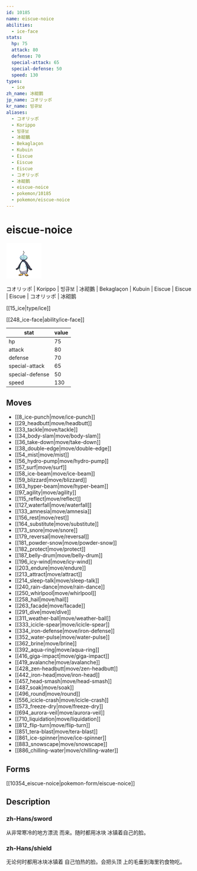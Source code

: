 ```yaml
---
id: 10185
name: eiscue-noice
abilities:
  - ice-face
stats:
  hp: 75
  attack: 80
  defense: 70
  special-attack: 65
  special-defense: 50
  speed: 130
types:
  - ice
zh_name: 冰砌鹅
jp_name: コオリッポ
kr_name: 빙큐보
aliases:
  - コオリッポ
  - Korippo
  - 빙큐보
  - 冰砌鵝
  - Bekaglaçon
  - Kubuin
  - Eiscue
  - Eiscue
  - Eiscue
  - コオリッポ
  - 冰砌鹅
  - eiscue-noice
  - pokemon/10185
  - pokemon/eiscue-noice
---
```

# eiscue-noice

![](https://raw.githubusercontent.com/PokeAPI/sprites/master/sprites/pokemon/10185.png)

コオリッポ | Korippo | 빙큐보 | 冰砌鵝 | Bekaglaçon | Kubuin | Eiscue | Eiscue | Eiscue | コオリッポ | 冰砌鹅

[[15_ice|type/ice]]

[[248_ice-face|ability/ice-face]]

|stat|value|
|---|---|
|hp|75|
|attack|80|
|defense|70|
|special-attack|65|
|special-defense|50|
|speed|130|


## Moves

- [[8_ice-punch|move/ice-punch]]
- [[29_headbutt|move/headbutt]]
- [[33_tackle|move/tackle]]
- [[34_body-slam|move/body-slam]]
- [[36_take-down|move/take-down]]
- [[38_double-edge|move/double-edge]]
- [[54_mist|move/mist]]
- [[56_hydro-pump|move/hydro-pump]]
- [[57_surf|move/surf]]
- [[58_ice-beam|move/ice-beam]]
- [[59_blizzard|move/blizzard]]
- [[63_hyper-beam|move/hyper-beam]]
- [[97_agility|move/agility]]
- [[115_reflect|move/reflect]]
- [[127_waterfall|move/waterfall]]
- [[133_amnesia|move/amnesia]]
- [[156_rest|move/rest]]
- [[164_substitute|move/substitute]]
- [[173_snore|move/snore]]
- [[179_reversal|move/reversal]]
- [[181_powder-snow|move/powder-snow]]
- [[182_protect|move/protect]]
- [[187_belly-drum|move/belly-drum]]
- [[196_icy-wind|move/icy-wind]]
- [[203_endure|move/endure]]
- [[213_attract|move/attract]]
- [[214_sleep-talk|move/sleep-talk]]
- [[240_rain-dance|move/rain-dance]]
- [[250_whirlpool|move/whirlpool]]
- [[258_hail|move/hail]]
- [[263_facade|move/facade]]
- [[291_dive|move/dive]]
- [[311_weather-ball|move/weather-ball]]
- [[333_icicle-spear|move/icicle-spear]]
- [[334_iron-defense|move/iron-defense]]
- [[352_water-pulse|move/water-pulse]]
- [[362_brine|move/brine]]
- [[392_aqua-ring|move/aqua-ring]]
- [[416_giga-impact|move/giga-impact]]
- [[419_avalanche|move/avalanche]]
- [[428_zen-headbutt|move/zen-headbutt]]
- [[442_iron-head|move/iron-head]]
- [[457_head-smash|move/head-smash]]
- [[487_soak|move/soak]]
- [[496_round|move/round]]
- [[556_icicle-crash|move/icicle-crash]]
- [[573_freeze-dry|move/freeze-dry]]
- [[694_aurora-veil|move/aurora-veil]]
- [[710_liquidation|move/liquidation]]
- [[812_flip-turn|move/flip-turn]]
- [[851_tera-blast|move/tera-blast]]
- [[861_ice-spinner|move/ice-spinner]]
- [[883_snowscape|move/snowscape]]
- [[886_chilling-water|move/chilling-water]]

## Forms



[[10354_eiscue-noice|pokemon-form/eiscue-noice]]

## Description

### zh-Hans/sword

从非常寒冷的地方漂流
而来。随时都用冰块
冰镇着自己的脸。

### zh-Hans/shield

无论何时都用冰块冰镇着
自己怕热的脸。会把头顶
上的毛垂到海里钓食物吃。

